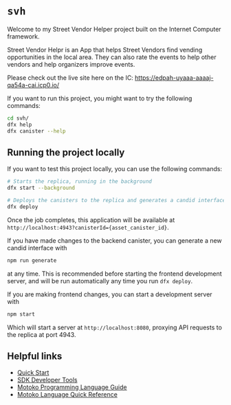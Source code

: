 # `svh`

Welcome to my Street Vendor Helper project built on the Internet Computer framework. 

Street Vendor Helpr is an App that helps Street Vendors find vending opportunities in the local area. They can also rate the events to help other vendors and help organizers improve events.

Please check out the live site here on the IC: https://edpah-uyaaa-aaaaj-qa54a-cai.icp0.io/

If you want to run this project, you might want to try the following commands:

```bash
cd svh/
dfx help
dfx canister --help
```

## Running the project locally

If you want to test this project locally, you can use the following commands:

```bash
# Starts the replica, running in the background
dfx start --background

# Deploys the canisters to the replica and generates a candid interface
dfx deploy
```

Once the job completes, this application will be available at `http://localhost:4943?canisterId={asset_canister_id}`.

If you have made changes to the backend canister, you can generate a new candid interface with

```bash
npm run generate
```

at any time. This is recommended before starting the frontend development server, and will be run automatically any time you run `dfx deploy`.

If you are making frontend changes, you can start a development server with

```bash
npm start
```

Which will start a server at `http://localhost:8080`, proxying API requests to the replica at port 4943.

## Helpful links
- [Quick Start](https://internetcomputer.org/docs/current/developer-docs/setup/deploy-locally)
- [SDK Developer Tools](https://internetcomputer.org/docs/current/developer-docs/setup/install)
- [Motoko Programming Language Guide](https://internetcomputer.org/docs/current/motoko/main/motoko)
- [Motoko Language Quick Reference](https://internetcomputer.org/docs/current/motoko/main/language-manual)
